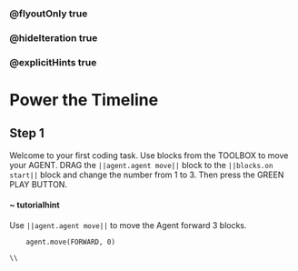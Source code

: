 ### @flyoutOnly true
### @hideIteration true
### @explicitHints true

# Power the Timeline

## Step 1
Welcome to your first coding task. Use blocks from the TOOLBOX to move your AGENT. DRAG the ``||agent.agent move||`` block to the ``||blocks.on start||`` block and change the number from 1 to 3. Then press the GREEN PLAY BUTTON.

#### ~ tutorialhint 
Use ``||agent.agent move||`` to move the Agent forward 3 blocks.

```ghost
    agent.move(FORWARD, 0)
```
```template
\\
```
```package
```
